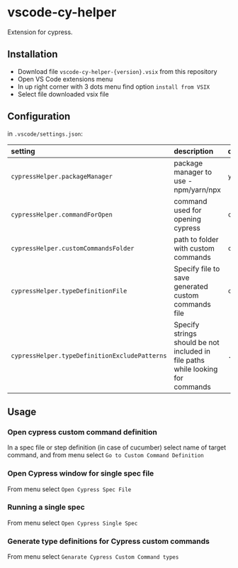 # vscode-cy-helper
Extension for cypress.
## Installation
* Download file `vscode-cy-helper-{version}.vsix` from this repository
* Open VS Code extensions menu
* In up right corner with 3 dots menu find option `install from VSIX`
* Select file downloaded vsix file

## Configuration
in `.vscode/settings.json`:    

| setting                              | description                           | default           |    
|:--------------------------------------|:---------------------------------------|:-------------------|    
| `cypressHelper.packageManager`       | package manager to use - npm/yarn/npx | `yarn`            |    
| `cypressHelper.commandForOpen`       | command used for opening cypress      | `cypress open`    |    
| `cypressHelper.customCommandsFolder` | path to folder with custom commands   | `cypress/support` |    
| `cypressHelper.typeDefinitionFile` | Specify file to save generated custom commands file   | `cypress/support/customCommands.d.ts`|    
| `cypressHelper.typeDefinitionExcludePatterns` | Specify strings should be not included in file paths while looking for commands  | `.d.ts` |    

## Usage
### Open cypress custom command definition
In a spec file or step definition (in case of cucumber) select name of target command, 
and from menu select `Go to Custom Command Definition`

### Open Cypress window for single spec file
From menu select `Open Cypress Spec File`

### Running a single spec
From menu select `Open Cypress Single Spec`

### Generate type definitions for Cypress custom commands
From menu select `Genarate Cypress Custom Command types`